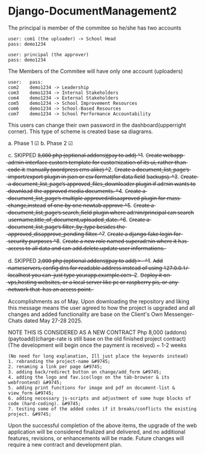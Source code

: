 # Django-DocumentManagement2
The principal is member of the commitee so he/she has two accounts
	
	user: com1 (the uploader) -> School Head
	pass: demo1234

	user: principal (the approver)
	pass: demo1234

The Members of the Commitee will have only one account (uploaders)

	user:	pass:
	com2	demo1234 -> Leadership
	com3	demo1234 -> Internal Stakeholders
	com4	demo1234 -> External Stakeholders
	com5	demo1234 -> School Improvement Resources
	com6	demo1234 -> School-Based Resources
	com7	demo1234 -> School Performance Accountability

This users can change their own password in the dashboard(upperright corner).
This type of scheme is created base sa diagrams.

a. Phase 1 &#9745;
b. Phase 2 &#9745;

c. SKIPPED
8̶,̶0̶0̶0̶ ̶p̶h̶p̶ ̶(̶o̶p̶t̶i̶o̶n̶a̶l̶ ̶a̶d̶d̶o̶n̶s̶)̶(̶p̶a̶y̶ ̶t̶o̶ ̶a̶d̶d̶)̶
	^̶1. C̶r̶e̶a̶t̶e̶ ̶w̶e̶b̶a̶p̶p̶ ̶a̶d̶m̶i̶n̶-̶i̶n̶t̶e̶r̶f̶a̶c̶e̶-̶c̶u̶s̶t̶o̶m̶ ̶t̶e̶m̶p̶l̶a̶t̶e̶ ̶f̶o̶r̶ ̶c̶u̶s̶t̶o̶m̶i̶z̶a̶t̶i̶o̶n̶ ̶o̶f̶ ̶i̶t̶s̶ ̶u̶i̶,̶ ̶r̶a̶t̶h̶e̶r̶ ̶t̶h̶a̶n̶ ̶c̶o̶d̶e̶-̶i̶t̶ m̶a̶n̶u̶a̶l̶l̶y̶ ̶(̶w̶o̶r̶d̶p̶r̶e̶s̶s̶ ̶c̶m̶s̶ ̶a̶l̶i̶k̶e̶)̶ 
	̶^̶2. C̶r̶e̶a̶t̶e̶ ̶a̶ ̶d̶o̶c̶u̶m̶e̶n̶t̶_̶l̶i̶s̶t̶_̶p̶a̶g̶e̶'̶s̶ ̶i̶m̶p̶o̶r̶t̶/̶e̶x̶p̶o̶r̶t̶ ̶p̶l̶u̶g̶i̶n̶ ̶i̶n̶ ̶j̶s̶o̶n̶ ̶o̶r̶ ̶c̶s̶v̶ ̶f̶o̶r̶m̶a̶t̶(̶f̶o̶r̶ ̶d̶a̶t̶a̶ ̶f̶i̶e̶l̶d̶ b̶a̶c̶k̶u̶p̶s̶)̶.̶
	̶^̶3. C̶r̶e̶a̶t̶e̶ ̶a̶ ̶d̶o̶c̶u̶m̶e̶n̶t̶_̶l̶i̶s̶t̶_̶p̶a̶g̶e̶'̶s̶ ̶a̶p̶p̶r̶o̶v̶e̶d̶_̶f̶i̶l̶e̶s̶_̶d̶o̶w̶n̶l̶o̶a̶d̶e̶r̶ ̶p̶l̶u̶g̶i̶n̶ ̶i̶f̶ ̶a̶d̶m̶i̶n̶ ̶w̶a̶n̶t̶s̶ ̶t̶o̶ ̶d̶o̶w̶n̶l̶o̶a̶d̶ t̶h̶e̶ ̶a̶p̶p̶r̶o̶v̶e̶d̶ ̶m̶e̶d̶i̶a̶ ̶d̶o̶c̶u̶m̶e̶n̶t̶s̶.̶
	̶^̶4. C̶r̶e̶a̶t̶e̶ ̶a̶ ̶d̶o̶c̶u̶m̶e̶n̶t̶_̶l̶i̶s̶t̶_̶p̶a̶g̶e̶'̶s̶ ̶m̶u̶l̶t̶i̶p̶l̶e̶ ̶a̶p̶p̶r̶o̶v̶e̶d̶/̶d̶i̶s̶a̶a̶p̶r̶o̶v̶e̶d̶ ̶p̶l̶u̶g̶i̶n̶ ̶f̶o̶r̶ ̶m̶a̶s̶s̶ ̶c̶h̶a̶n̶g̶e̶,̶i̶n̶s̶t̶e̶a̶d̶ o̶f̶ ̶o̶n̶e̶-̶b̶y̶-̶o̶n̶e̶ ̶n̶e̶w̶t̶a̶b̶ ̶a̶p̶p̶r̶o̶v̶e̶
	̶^̶5. C̶r̶e̶a̶t̶e̶ ̶a̶ ̶d̶o̶c̶u̶m̶e̶n̶t̶_̶l̶i̶s̶t̶_̶p̶a̶g̶e̶'̶s̶ ̶s̶e̶a̶r̶c̶h̶_̶f̶i̶e̶l̶d̶ ̶p̶l̶u̶g̶i̶n̶ ̶w̶h̶e̶r̶e̶ ̶a̶d̶m̶i̶n̶/̶p̶r̶i̶n̶c̶i̶p̶a̶l̶ ̶c̶a̶n̶ ̶s̶e̶a̶r̶c̶h̶ u̶s̶e̶r̶n̶a̶m̶e̶,̶t̶i̶t̶l̶e̶_̶o̶f̶_̶d̶o̶c̶u̶m̶e̶n̶t̶,̶u̶p̶l̶o̶a̶d̶e̶d̶_̶d̶a̶t̶e̶.̶
	̶^̶6. C̶r̶e̶a̶t̶e̶ ̶a̶ ̶d̶o̶c̶u̶m̶e̶n̶t̶_̶l̶i̶s̶t̶_̶p̶a̶g̶e̶'̶s̶ ̶f̶i̶l̶t̶e̶r̶_̶b̶y̶_̶t̶y̶p̶e̶ ̶b̶e̶s̶i̶d̶e̶s̶ ̶t̶h̶e̶ ̶a̶p̶p̶r̶o̶v̶e̶d̶_̶d̶i̶s̶a̶p̶p̶r̶o̶v̶e̶_̶p̶e̶n̶d̶i̶n̶g̶ ̶f̶i̶l̶t̶e̶r̶.̶
	̶^̶7. C̶r̶e̶a̶t̶e̶ ̶a̶ ̶d̶j̶a̶n̶g̶o̶-̶f̶a̶k̶e̶ ̶l̶o̶g̶i̶n̶ ̶f̶o̶r̶ ̶s̶e̶c̶u̶r̶i̶t̶y̶ ̶p̶u̶r̶p̶o̶s̶e̶s̶
	̶^̶8. C̶r̶e̶a̶t̶e̶ ̶a̶ ̶n̶e̶w̶ ̶r̶o̶l̶e̶ ̶n̶a̶m̶e̶d̶ ̶s̶u̶p̶e̶r̶a̶d̶m̶i̶n̶ ̶w̶h̶e̶r̶e̶ ̶i̶t̶ ̶h̶a̶s̶ ̶a̶c̶c̶e̶s̶s̶ ̶t̶o̶ ̶a̶l̶l̶ ̶d̶a̶t̶a̶ ̶a̶n̶d̶ ̶c̶a̶n̶ a̶d̶d̶.̶d̶e̶l̶e̶t̶e̶.̶u̶p̶d̶a̶t̶e̶ ̶u̶s̶e̶r̶ ̶i̶n̶f̶o̶r̶m̶a̶t̶i̶o̶n̶s̶.̶

d. SKIPPED
2̶,̶0̶0̶0̶ ̶p̶h̶p̶ ̶(̶o̶p̶t̶i̶o̶n̶a̶l̶ ̶a̶d̶d̶o̶n̶s̶)̶(̶p̶a̶y̶ ̶t̶o̶ ̶a̶d̶d̶)̶ ̶>̶ ̶
	̶ ̶^̶1. A̶d̶d̶ ̶n̶a̶m̶e̶s̶e̶r̶v̶e̶r̶s̶,̶ ̶c̶o̶n̶f̶i̶g̶ ̶d̶n̶s̶ ̶f̶o̶r̶ ̶r̶e̶a̶d̶a̶b̶l̶e̶ ̶a̶d̶d̶r̶e̶s̶s̶ ̶i̶n̶s̶t̶e̶a̶d̶ ̶o̶f̶ ̶u̶s̶i̶n̶g̶ ̶1̶2̶7̶.̶0̶.̶0̶.̶1̶/̶l̶o̶c̶a̶l̶h̶o̶s̶t̶ ̶y̶o̶u̶ ̶c̶a̶n̶
	̶ ̶j̶u̶s̶t̶ ̶t̶y̶p̶e̶ ̶y̶o̶u̶r̶a̶p̶p̶.̶e̶x̶a̶m̶p̶l̶e̶.̶c̶o̶m̶
	̶ ̶2. D̶e̶p̶l̶o̶y̶ ̶i̶t̶ ̶o̶n̶ ̶v̶p̶s̶,̶h̶o̶s̶t̶i̶n̶g̶ ̶w̶e̶b̶s̶i̶t̶e̶s̶,̶ ̶o̶r̶ ̶a̶ ̶l̶o̶c̶a̶l̶ ̶s̶e̶r̶v̶e̶r̶ ̶l̶i̶k̶e̶ ̶p̶c̶ ̶o̶r̶ ̶r̶a̶s̶p̶b̶e̶r̶r̶y̶ ̶p̶i̶s̶,̶ ̶o̶r̶ ̶a̶n̶y̶ ̶n̶e̶t̶w̶o̶r̶k̶ ̶t̶h̶a̶t̶
	̶ ̶h̶a̶s̶ ̶a̶n̶ ̶a̶c̶c̶e̶s̶s̶ ̶p̶o̶i̶n̶t̶.̶

Accomplishments as of May. Upon downloading the repository and liking this message means
the user agreed to how the project is upgraded and all changes and added functionality 
are base on the Client's Own Messenger-Chats dated May 27-28 2025.

NOTE THIS IS CONSIDERED AS A NEW CONTRACT 
Php 8,000 (addons)(paytoadd)(charge-rate is still base on the old finished project contract)
(The development will begin once the payment is received) ~ 1-2 weeks
	
	(No need for long explanation, Ill just place the keywords instead)
	1. rebranding the project-name &#9745;
	2. renaming a link per page &#9745;
	3. adding back/redirect button on change/add_form &#9745;
	4. adding the logo and fav.ico(logo on the tab-browser & its webfrontend) &#9745;
	5. adding print functions for image and pdf on document-list & view_form &#9745;
	6. adding necessary js-scripts and adjustment of some huge blocks of code (hard-coding). &#9745;
	7. testing some of the added codes if it breaks/conflicts the existing project. &#9745;

Upon the successful completion of the above items, the upgrade of the web application will be 
considered finalized and delivered, and no additional features, revisions, or enhancements will 
be made. Future changes will require a new contract and development plan.
